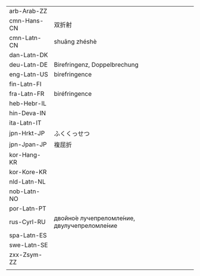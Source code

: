 | | | |
|-|-|-|
| arb-Arab-ZZ |  |  |
| cmn-Hans-CN | 双折射 |  |
| cmn-Latn-CN | shuāng zhéshè |  |
| dan-Latn-DK |  |  |
| deu-Latn-DE | Birefringenz, Doppelbrechung |  |
| eng-Latn-US | birefringence |  |
| fin-Latn-FI |  |  |
| fra-Latn-FR | biréfringence |  |
| heb-Hebr-IL |  |  |
| hin-Deva-IN |  |  |
| ita-Latn-IT |  |  |
| jpn-Hrkt-JP | ふくくっせつ |  |
| jpn-Jpan-JP | 複屈折 |  |
| kor-Hang-KR |  |  |
| kor-Kore-KR |  |  |
| nld-Latn-NL |  |  |
| nob-Latn-NO |  |  |
| por-Latn-PT |  |  |
| rus-Cyrl-RU | двойно́е лучепреломле́ние, двулучепреломле́ние |  |
| spa-Latn-ES |  |  |
| swe-Latn-SE |  |  |
| zxx-Zsym-ZZ |  |  |
|  |  |  |